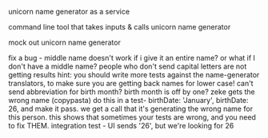 
unicorn name generator as a service

command line tool that takes inputs & calls unicorn name generator

mock out unicorn name generator 


fix a bug - middle name doesn't work if i give it an entire name? or what if I don't have a middle name?
  people who don't send capital letters are not getting results
    hint: you should write more tests against the name-generator translators, to make sure you are getting back names for lower case!
  can't send abbreviation for birth month?
  birth month is off by one?
  zeke gets the wrong name (copypasta)
  do this in a test- 
      birthDate: 'January',
      birthDate: 26,
    and make it pass. 
    we get a call that it's generating the wrong name for this person.
      this shows that sometimes your tests are wrong, and you need to fix THEM.
  integration test - UI sends '26', but we're looking for 26
